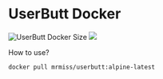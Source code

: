 # UserButt Docker

![UserButt Docker Size](https://img.shields.io/docker/image-size/mrmiss/userbutt/alpine-latest?color=red&label=UserButt%20Docker%20Size&style=for-the-badge) ![](https://img.shields.io/docker/cloud/build/mrmiss/userbutt?label=Build&style=for-the-badge)

How to use?
```
docker pull mrmiss/userbutt:alpine-latest
```
